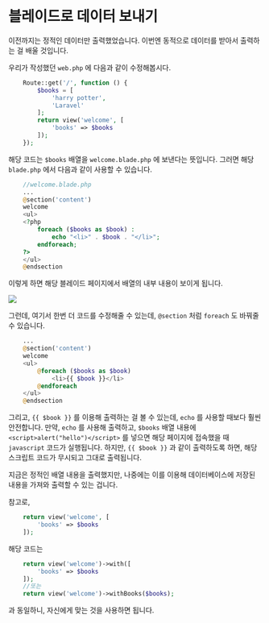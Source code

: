 # 블레이드로 데이터 보내기

이전까지는 정적인 데이터만 출력했었습니다.
이번엔 동적으로 데이터를 받아서 출력하는 걸 배울 것입니다.

우리가 작성했던 `web.php` 에 다음과 같이 수정해봅시다.
```php
	Route::get('/', function () {
		$books = [
			'harry potter',
			'Laravel'
		];
		return view('welcome', [
			'books' => $books
		]);
	});
```
해당 코드는 `$books` 배열을 `welcome.blade.php` 에 보낸다는 뜻입니다.
그러면 해당 `blade.php` 에서 다음과 같이 사용할 수 있습니다.

```php
	//welcome.blade.php
	...
	@section('content')
	welcome
    <ul>
	<?php
		foreach ($books as $book) :
			echo "<li>" . $book . "</li>";
        endforeach;
	?>
    </ul>
	@endsection
```
이렇게 하면 해당 블레이드 페이지에서 배열의 내부 내용이 보이게 됩니다.

<img src="https://user-images.githubusercontent.com/69504543/204258553-9362b9af-e5a3-4b18-80d1-65a42fe74a93.PNG">

그런데, 여기서 한번 더 코드를 수정해줄 수 있는데, `@section` 처럼 `foreach` 도 바꿔줄 수 있습니다.

```php
	...
	@section('content')
	welcome
	<ul>
		@foreach ($books as $book)
			<li>{{ $book }}</li>
		@endforeach
	</ul>
	@endsection
```

그리고, `{{ $book }}` 를 이용해 출력하는 걸 볼 수 있는데, `echo` 를 사용할 때보다 훨씬 안전합니다.
만약, `echo` 를 사용해 출력하고, `$books` 배열 내용에 `<script>alert("hello")</script>` 를 넣으면
해당 페이지에 접속했을 때 `javascript` 코드가 실행됩니다.
하지만, `{{ $book }}` 과 같이 출력하도록 하면, 해당 스크립트 코드가 무시되고 그대로 출력됩니다.

지금은 정적인 배열 내용을 출력했지만, 나중에는 이를 이용해 데이터베이스에 저장된 내용을 가져와 출력할 수 있는 겁니다.

참고로,
```php
	return view('welcome', [
		'books' => $books
	]);
```
해당 코드는
```php
	return view('welcome')->with([
		'books' => $books
	]);
	//또는
	return view('welcome')->withBooks($books);
```
과 동일하니, 자신에게 맞는 것을 사용하면 됩니다.
